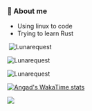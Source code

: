 
### 🔭 About me
- Using linux to code
- Trying to learn Rust

<p>&nbsp;<img align="centre" src="https://github-readme-stats.vercel.app/api?username=Angxddeep&show_icons=true&locale=en&theme=nightowl" alt="Lunarequest" /></p>

<p><img align="centre" src="https://github-readme-streak-stats.herokuapp.com/?user=Angxddeep&theme=nightowl" alt="Lunarequest" /></p>

<p><img align="centre" src="https://github-readme-stats.vercel.app/api/top-langs?username=Angxddeep&show_icons=true&locale=en&layout=compact&theme=nightowl" alt="Lunarequest" /></p>

[![Angad's WakaTime stats](https://github-readme-stats.vercel.app/api/wakatime?username=Angxddeep&layout=compact)](https://github.com/Angxddeep/github-readme-stats)

![](https://komarev.com/ghpvc/?username=Angxddeep&color=blue)

